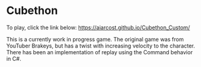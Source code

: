 # Cubethon

To play, click the link below:
https://aiarcost.github.io/Cubethon_Custom/

This is a currently work in progress game. The original game was from YouTuber Brakeys, but has a twist with increasing velocity to the character. There has been an implementation of replay using the Command behavior in C#.
